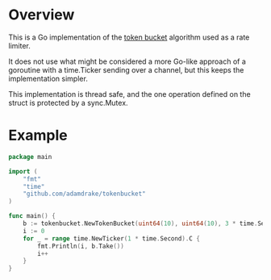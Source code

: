 # Overview

This is a Go implementation of the [token bucket](https://en.wikipedia.org/wiki/Token_bucket) algorithm used as a rate limiter.

It does not use what might be considered a more Go-like approach of a goroutine with a time.Ticker sending over a channel, but this keeps the implementation simpler.

This implementation is thread safe, and the one operation defined on the struct is protected by a sync.Mutex.

# Example

```go
package main

import (
    "fmt"
    "time"
    "github.com/adamdrake/tokenbucket"
)

func main() {
    b := tokenbucket.NewTokenBucket(uint64(10), uint64(10), 3 * time.Second)
    i := 0
    for _ = range time.NewTicker(1 * time.Second).C {
        fmt.Println(i, b.Take())
        i++
    }
}
```